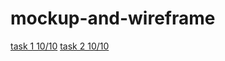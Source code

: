 # mockup-and-wireframe
[task 1 10/10](https://miro.com/app/board/uXjVPPWjfR8=/?share_link_id=469090090845)
[task 2 10/10](https://miro.com/app/board/uXjVPOj9nM4=/)
